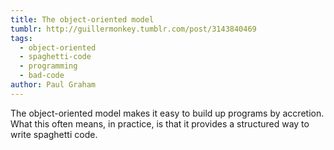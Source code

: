 ```yaml
---
title: The object-oriented model
tumblr: http://guillermonkey.tumblr.com/post/3143840469
tags:
  - object-oriented
  - spaghetti-code
  - programming
  - bad-code
author: Paul Graham
---
```


The object-oriented model makes it easy to build up programs by accretion. What this often means, in practice, is that it provides a structured way to write spaghetti code.
